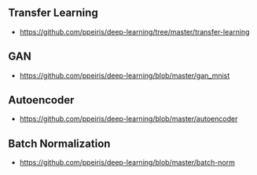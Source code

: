 ## Transfer Learning
- https://github.com/ppeiris/deep-learning/tree/master/transfer-learning

## GAN 
- https://github.com/ppeiris/deep-learning/blob/master/gan_mnist

## Autoencoder
- https://github.com/ppeiris/deep-learning/blob/master/autoencoder

## Batch Normalization 
- https://github.com/ppeiris/deep-learning/blob/master/batch-norm
